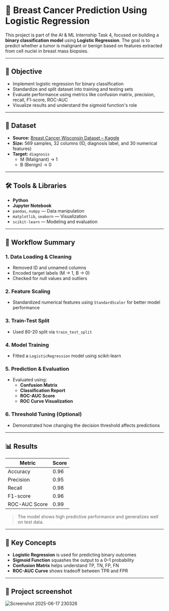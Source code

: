 # 🧬 Breast Cancer Prediction Using Logistic Regression

This project is part of the AI & ML Internship Task 4, focused on building a **binary classification model** using **Logistic Regression**. The goal is to predict whether a tumor is malignant or benign based on features extracted from cell nuclei in breast mass biopsies.

---

## 🎯 Objective

- Implement logistic regression for binary classification
- Standardize and split dataset into training and testing sets
- Evaluate performance using metrics like confusion matrix, precision, recall, F1-score, ROC-AUC
- Visualize results and understand the sigmoid function's role

---

## 📁 Dataset

- **Source:** [Breast Cancer Wisconsin Dataset – Kaggle](https://www.kaggle.com/datasets/uciml/breast-cancer-wisconsin-data)
- **Size:** 569 samples, 32 columns (ID, diagnosis label, and 30 numerical features)
- **Target:** `diagnosis`  
  - M (Malignant) → 1  
  - B (Benign) → 0

---

## 🛠 Tools & Libraries

- **Python**
- **Jupyter Notebook**
- `pandas`, `numpy` — Data manipulation
- `matplotlib`, `seaborn` — Visualization
- `scikit-learn` — Modeling and evaluation

---

## 🚀 Workflow Summary

### 1. **Data Loading & Cleaning**
- Removed ID and unnamed columns
- Encoded target labels (M → 1, B → 0)
- Checked for null values and outliers

### 2. **Feature Scaling**
- Standardized numerical features using `StandardScaler` for better model performance

### 3. **Train-Test Split**
- Used 80-20 split via `train_test_split`

### 4. **Model Training**
- Fitted a `LogisticRegression` model using scikit-learn

### 5. **Prediction & Evaluation**
- Evaluated using:
  - **Confusion Matrix**
  - **Classification Report**
  - **ROC-AUC Score**
  - **ROC Curve Visualization**

### 6. **Threshold Tuning (Optional)**
- Demonstrated how changing the decision threshold affects predictions

---

## 📊 Results

| Metric           | Score     |
|------------------|-----------|
| Accuracy         | 0.96      |
| Precision        | 0.95      |
| Recall           | 0.98      |
| F1-score         | 0.96      |
| ROC-AUC Score    | 0.99      |

> The model shows high predictive performance and generalizes well on test data.

---

## 🧠 Key Concepts

- **Logistic Regression** is used for predicting binary outcomes
- **Sigmoid Function** squashes the output to a 0–1 probability
- **Confusion Matrix** helps understand TP, TN, FP, FN
- **ROC-AUC Curve** shows tradeoff between TPR and FPR

---

## 📂 Project screenshot

![Screenshot 2025-06-17 230326](https://github.com/user-attachments/assets/1a80d043-db0f-4c83-93f7-0de2bb29bbea)
